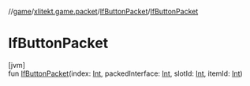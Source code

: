 //[game](../../../index.md)/[xlitekt.game.packet](../index.md)/[IfButtonPacket](index.md)/[IfButtonPacket](-if-button-packet.md)

# IfButtonPacket

[jvm]\
fun [IfButtonPacket](-if-button-packet.md)(index: [Int](https://kotlinlang.org/api/latest/jvm/stdlib/kotlin/-int/index.html), packedInterface: [Int](https://kotlinlang.org/api/latest/jvm/stdlib/kotlin/-int/index.html), slotId: [Int](https://kotlinlang.org/api/latest/jvm/stdlib/kotlin/-int/index.html), itemId: [Int](https://kotlinlang.org/api/latest/jvm/stdlib/kotlin/-int/index.html))
